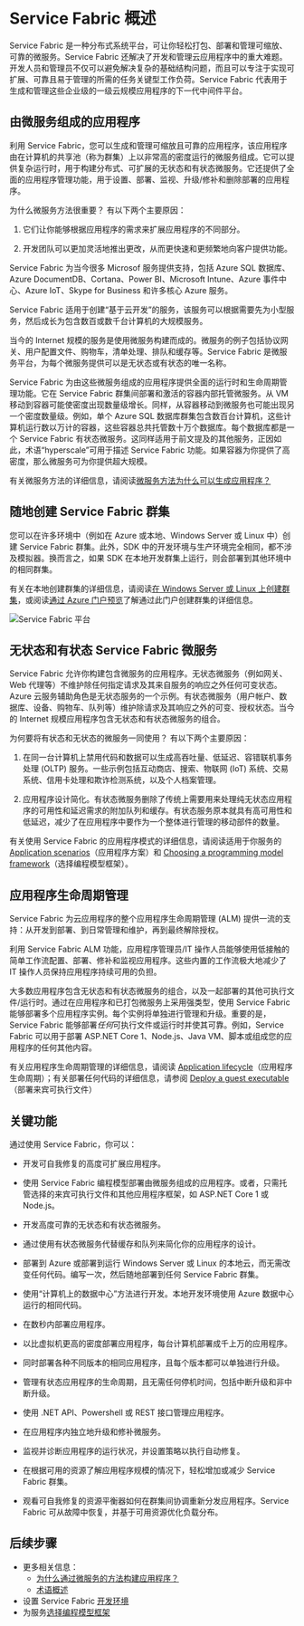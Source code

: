 <properties 
   pageTitle="Service Fabric 概述 | Azure"
   description="Service Fabric 概览，其中应用程序由许多微服务组成，以提供扩展性和恢复能力。Service Fabric 是一个分布式系统平台，可用于构建面向云的可扩展、可靠且易管理的应用程序"
   services="service-fabric" 
   documentationCenter=".net" 
   authors="msfussell" 
   manager="timlt" 
   editor="masnider"/>

<tags
   ms.service="service-fabric"
   ms.devlang="dotnet"
   ms.topic="article"
   ms.tgt_pltfrm="NA"
   ms.workload="NA"
   ms.date="09/22/2016"
   wacn.date="11/28/2016"
   ms.author="mfussell"/>

# Service Fabric 概述
Service Fabric 是一种分布式系统平台，可让你轻松打包、部署和管理可缩放、可靠的微服务。Service Fabric 还解决了开发和管理云应用程序中的重大难题。开发人员和管理员不仅可以避免解决复杂的基础结构问题，而且可以专注于实现可扩展、可靠且易于管理的所需的任务关键型工作负荷。Service Fabric 代表用于生成和管理这些企业级的一级云规模应用程序的下一代中间件平台。

## 由微服务组成的应用程序
利用 Service Fabric，您可以生成和管理可缩放且可靠的应用程序，该应用程序由在计算机的共享池（称为群集）上以非常高的密度运行的微服务组成。它可以提供复杂运行时，用于构建分布式、可扩展的无状态和有状态微服务。它还提供了全面的应用程序管理功能，用于设置、部署、监视、升级/修补和删除部署的应用程序。

为什么微服务方法很重要？ 有以下两个主要原因：

1. 它们让你能够根据应用程序的需求来扩展应用程序的不同部分。

2. 开发团队可以更加灵活地推出更改，从而更快速和更频繁地向客户提供功能。

Service Fabric 为当今很多 Microsof 服务提供支持，包括 Azure SQL 数据库、Azure DocumentDB、Cortana、Power BI、Microsoft Intune、Azure 事件中心、Azure IoT、Skype for Business 和许多核心 Azure 服务。

Service Fabric 适用于创建“基于云开发”的服务，该服务可以根据需要先为小型服务，然后成长为包含数百或数千台计算机的大规模服务。

当今的 Internet 规模的服务是使用微服务构建而成的。微服务的例子包括协议网关、用户配置文件、购物车，清单处理、排队和缓存等。Service Fabric 是微服务平台，为每个微服务提供可以是无状态或有状态的唯一名称。

Service Fabric 为由这些微服务组成的应用程序提供全面的运行时和生命周期管理功能。它在 Service Fabric 群集间部署和激活的容器内部托管微服务。从 VM 移动到容器可能使密度出现数量级增长。同样，从容器移动到微服务也可能出现另一个密度数量级。例如，单个 Azure SQL 数据库群集包含数百台计算机，这些计算机运行数以万计的容器，这些容器总共托管数十万个数据库。每个数据库都是一个 Service Fabric 有状态微服务。这同样适用于前文提及的其他服务，正因如此，术语“hyperscale”可用于描述 Service Fabric 功能。如果容器为你提供了高密度，那么微服务可为你提供超大规模。

有关微服务方法的详细信息，请阅读[微服务方法为什么可以生成应用程序？](/documentation/articles/service-fabric-overview-microservices/)

## 随地创建 Service Fabric 群集
您可以在许多环境中（例如在 Azure 或本地、Windows Server 或 Linux 中）创建 Service Fabric 群集。此外，SDK 中的开发环境与生产环境完全相同，都不涉及模拟器。换而言之，如果 SDK 在本地开发群集上运行，则会部署到其他环境中的相同群集。

有关在本地创建群集的详细信息，请阅读[在 Windows Server 或 Linux 上创建群集](/documentation/articles/service-fabric-deploy-anywhere/)，或阅读[通过 Azure 门户预览](/documentation/articles/service-fabric-cluster-creation-via-portal/)了解通过此门户创建群集的详细信息。

![Service Fabric 平台][Image1]  


## 无状态和有状态 Service Fabric 微服务

Service Fabric 允许你构建包含微服务的应用程序。无状态微服务（例如网关、Web 代理等）不维护除任何指定请求及其来自服务的响应之外任何可变状态。Azure 云服务辅助角色是无状态服务的一个示例。有状态微服务（用户帐户、数据库、设备、购物车、队列等）维护除请求及其响应之外的可变、授权状态。当今的 Internet 规模应用程序包含无状态和有状态微服务的组合。

为何要将有状态和无状态的微服务一同使用？ 有以下两个主要原因：

1. 在同一台计算机上禁用代码和数据可以生成高吞吐量、低延迟、容错联机事务处理 (OLTP) 服务。一些示例包括互动商店、搜索、物联网 (IoT) 系统、交易系统、信用卡处理和欺诈检测系统，以及个人档案管理。

2. 应用程序设计简化。有状态微服务删除了传统上需要用来处理纯无状态应用程序的可用性和延迟需求的附加队列和缓存。有状态服务原本就具有高可用性和低延迟，减少了在应用程序中要作为一个整体进行管理的移动部件的数量。

有关使用 Service Fabric 的应用程序模式的详细信息，请阅读适用于你服务的 [Application scenarios](/documentation/articles/service-fabric-application-scenarios/)（应用程序方案）和 [Choosing a programming model framework](/documentation/articles/service-fabric-choose-framework/)（选择编程模型框架）。

## 应用程序生命周期管理
Service Fabric 为云应用程序的整个应用程序生命周期管理 (ALM) 提供一流的支持：从开发到部署、到日常管理和维护，再到最终解除授权。

利用 Service Fabric ALM 功能，应用程序管理员/IT 操作人员能够使用低接触的简单工作流配置、部署、修补和监视应用程序。这些内置的工作流极大地减少了 IT 操作人员保持应用程序持续可用的负担。

大多数应用程序包含无状态和有状态微服务的组合，以及一起部署的其他可执行文件/运行时。通过在应用程序和已打包微服务上采用强类型，使用 Service Fabric 能够部署多个应用程序实例。每个实例将单独进行管理和升级。重要的是，Service Fabric 能够部署*任何*可执行文件或运行时并使其可靠。例如，Service Fabric 可以用于部署 ASP.NET Core 1、Node.js、Java VM、脚本或组成您的应用程序的任何其他内容。

有关应用程序生命周期管理的详细信息，请阅读 [Application lifecycle](/documentation/articles/service-fabric-application-lifecycle/)（应用程序生命周期）；有关部署任何代码的详细信息，请参阅 [Deploy a guest executable](/documentation/articles/service-fabric-deploy-existing-app/)（部署来宾可执行文件）

## 关键功能
通过使用 Service Fabric，你可以：

- 开发可自我修复的高度可扩展应用程序。

- 使用 Service Fabric 编程模型部署由微服务组成的应用程序。或者，只需托管选择的来宾可执行文件和其他应用程序框架，如 ASP.NET Core 1 或 Node.js。

- 开发高度可靠的无状态和有状态微服务。

- 通过使用有状态微服务代替缓存和队列来简化你的应用程序的设计。

- 部署到 Azure 或部署到运行 Windows Server 或 Linux 的本地云，而无需改变任何代码。编写一次，然后随地部署到任何 Service Fabric 群集。

- 使用“计算机上的数据中心”方法进行开发。本地开发环境使用 Azure 数据中心运行的相同代码。

- 在数秒内部署应用程序。

- 以比虚拟机更高的密度部署应用程序，每台计算机部署成千上万的应用程序。

- 同时部署各种不同版本的相同应用程序，且每个版本都可以单独进行升级。

- 管理有状态应用程序的生命周期，且无需任何停机时间，包括中断升级和非中断升级。

- 使用 .NET API、Powershell 或 REST 接口管理应用程序。

- 在应用程序内独立地升级和修补微服务。

- 监视并诊断应用程序的运行状况，并设置策略以执行自动修复。

- 在根据可用的资源了解应用程序规模的情况下，轻松增加或减少 Service Fabric 群集。

- 观看可自我修复的资源平衡器如何在群集间协调重新分发应用程序。Service Fabric 可从故障中恢复，并基于可用资源优化负载分布。

<!--Every topic should have next steps and links to the next logical set of content to keep the customer engaged-->
## 后续步骤

* 更多相关信息：
	* [为什么通过微服务的方法构建应用程序？](/documentation/articles/service-fabric-overview-microservices/)
	* [术语概述](/documentation/articles/service-fabric-technical-overview/)
* 设置 Service Fabric [开发环境](/documentation/articles/service-fabric-get-started/)
* 为服务[选择编程模型框架](/documentation/articles/service-fabric-choose-framework/)

[Image1]: ./media/service-fabric-overview/Service-Fabric-Overview.png

<!---HONumber=Mooncake_1121_2016-->